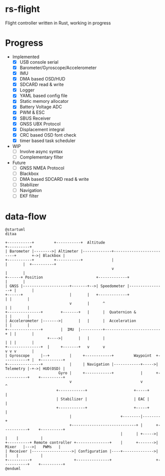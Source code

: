 rs-flight
=========

Flight controller written in Rust, working in progress

Progress
========

* Implemented
  - [x] USB console serial
  - [x] Barometer/Gyroscope/Accelerometer
  - [x] IMU
  - [x] DMA based OSD/HUD
  - [x] SDCARD read & write
  - [x] Logger
  - [x] YAML based config file
  - [x] Static memory allocator
  - [x] Battery Voltage ADC
  - [x] PWM & ESC
  - [x] SBUS Receiver
  - [x] GNSS UBX Protocol
  - [x] Displacement integral
  - [x] CRC based OSD font check
  - [x] timer based task scheduler
* WIP
  - [ ] Involve async syntax
  - [ ] Complementary filter
* Future
  - [ ] GNSS NMEA Protocol
  - [ ] Blackbox
  - [ ] DMA based SDCARD read & write
  - [ ] Stabilizer
  - [ ] Navigation
  - [ ] EKF filter

data-flow
=========

```plantuml
@startuml
ditaa

+-----------+         +-----------+  Altitude                                        +----------+
| Barometer |-------->| Altimeter |-------------+-------------------------+       +->| Blackbox |
+-----------+         +-----------+             |                         |       |  +----------+
                                                v                         |       |
+------+ Position                        +-------------+                  |       |
| GNSS |---------------------+-------+-->| Speedometer |----------------+ |       |
+------+                     |       |   +-------------+                | |       |
                             v       |      ^                           | |       |
+---------------+        +-------+   |      |  Quaternion &             | |       |
| Accelerometer |------->|       |   |      |  Acceleration             | |       |
+---------------+        |  IMU  |----------+-------------------------+ | |       |
                   +---->|       |   |      |                         | | |       |
+---------------+  |     +-------+   v      v                         v v v       |
| Gyroscope     |--+         |     +------------+         Waypoint  +-----------+ |  +----------+
+---------------+            |     | Navigation |------------+----->| Telemetry |-+->| HUD(OSD) |
                        Gyro |     +------------+            |      +-----------+    +----------+
                             v                               v        ^
                       +------------+                     +-----+     |
                       | Stabilizer |                     | EAC |     |
                       +------------+                     +-----+     |
                             |                      +--------|--------+
                             +-----------------------------+ |      +-----------+    +----------+
                                                    |      | +----->|           |    |          |
+----------+ Remote controller +---------------+    |      +------->|   Mixer   |--->|   PWMs   |
| Receiver |------------------>| Configuration |----+-------------->|           |    |          |
+----------+                   +---------------+                    +-----------+    +----------+
@enduml
```
